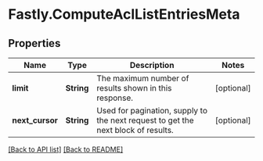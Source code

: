 # Fastly.ComputeAclListEntriesMeta

## Properties

Name | Type | Description | Notes
------------ | ------------- | ------------- | -------------
**limit** | **String** | The maximum number of results shown in this response. | [optional] 
**next_cursor** | **String** | Used for pagination, supply to the next request to get the next block of results. | [optional] 


[[Back to API list]](../../README.md#endpoints) [[Back to README]](../../README.md)
